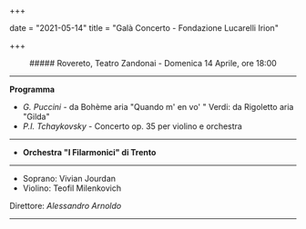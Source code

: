 +++

date = "2021-05-14"
title = "Galà Concerto - Fondazione Lucarelli Irion"

+++

<center>
##### Rovereto, Teatro Zandonai - Domenica 14 Aprile, ore 18:00
</center>

---

**Programma**

* *G. Puccini* -  da Bohème aria "Quando m' en vo' " Verdi: da Rigoletto aria "Gilda" 
* *P.I. Tchaykovsky* - Concerto op. 35 per violino e orchestra 


---

* **Orchestra "I Filarmonici" di Trento**

---

* Soprano: Vivian Jourdan
* Violino: Teofil Milenkovich



Direttore: *Alessandro Arnoldo*

---


